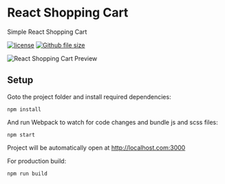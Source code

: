 # React Shopping Cart

Simple React Shopping Cart

[![license](https://img.shields.io/github/license/mashape/apistatus.svg)](https://github.com/coolidev/react-shopping-cart) [![Github file size](https://img.shields.io/github/size/webcaetano/craft/build/phaser-craft.min.js.svg)](https://github.com/coolidev/react-shopping-cart)

![React Shopping Cart Preview](https://user-images.githubusercontent.com/63435239/222872407-eab88af5-8574-4507-8278-2ffe2a0fa68a.gif)

## Setup

Goto the project folder and install required dependencies:

```
npm install
```

And run Webpack to watch for code changes and bundle js and scss files:

```
npm start
```

Project will be automatically open at http://localhost.com:3000

For production build:

```
npm run build
```
